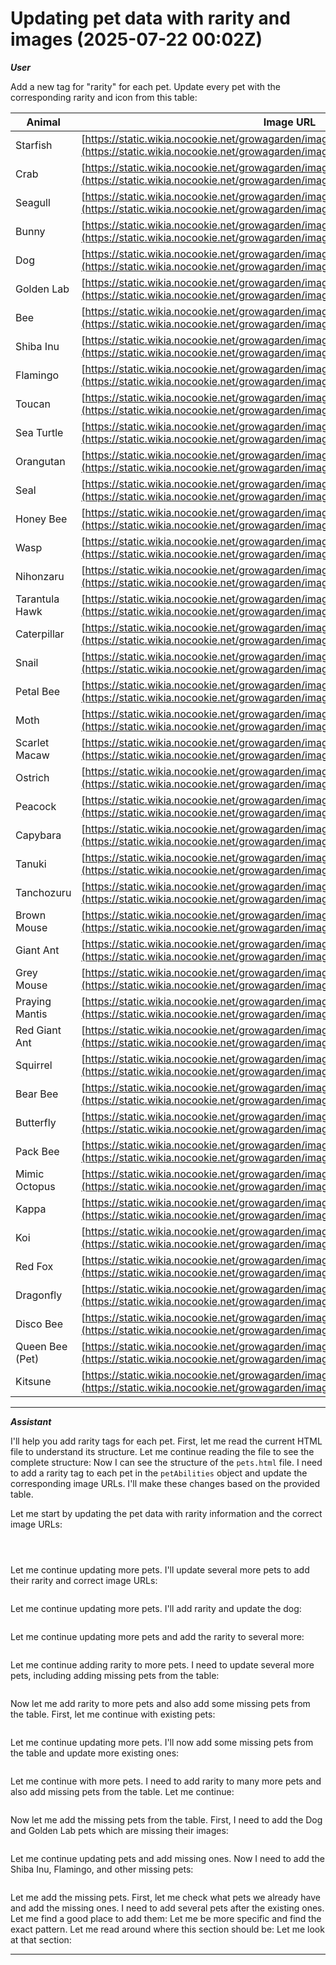 <!-- Generated by SpecStory -->

# Updating pet data with rarity and images (2025-07-22 00:02Z)

_**User**_

Add a new tag for "rarity" for each pet. Update every pet with the corresponding rarity and icon from this table:

| Animal          | Image URL                                                                                                                                                              | Rarity    |
| --------------- | ---------------------------------------------------------------------------------------------------------------------------------------------------------------------- | --------- |
| Starfish        | [https://static.wikia.nocookie.net/growagarden/images/6/62/StarfishIcon.webp](https://static.wikia.nocookie.net/growagarden/images/6/62/StarfishIcon.webp)             | Common    |
| Crab            | [https://static.wikia.nocookie.net/growagarden/images/b/b9/CrabIcon.webp](https://static.wikia.nocookie.net/growagarden/images/b/b9/CrabIcon.webp)                     | Common    |
| Seagull         | [https://static.wikia.nocookie.net/growagarden/images/5/59/SeagullIcon.webp](https://static.wikia.nocookie.net/growagarden/images/5/59/SeagullIcon.webp)               | Common    |
| Bunny           | [https://static.wikia.nocookie.net/growagarden/images/6/6b/BunnyPet.png](https://static.wikia.nocookie.net/growagarden/images/6/6b/BunnyPet.png)                       | Common    |
| Dog             | [https://static.wikia.nocookie.net/growagarden/images/2/29/DogPet.png](https://static.wikia.nocookie.net/growagarden/images/2/29/DogPet.png)                           | Common    |
| Golden Lab      | [https://static.wikia.nocookie.net/growagarden/images/f/f3/GoldenLabPet.png](https://static.wikia.nocookie.net/growagarden/images/f/f3/GoldenLabPet.png)               | Common    |
| Bee             | [https://static.wikia.nocookie.net/growagarden/images/f/f2/Beee.png](https://static.wikia.nocookie.net/growagarden/images/f/f2/Beee.png)                               | Uncommon  |
| Shiba Inu       | [https://static.wikia.nocookie.net/growagarden/images/b/bb/Shiba\_Inu.png](https://static.wikia.nocookie.net/growagarden/images/b/bb/Shiba_Inu.png)                    | Uncommon  |
| Flamingo        | [https://static.wikia.nocookie.net/growagarden/images/e/ec/FlamingoIcon.webp](https://static.wikia.nocookie.net/growagarden/images/e/ec/FlamingoIcon.webp)             | Rare      |
| Toucan          | [https://static.wikia.nocookie.net/growagarden/images/1/10/ToucanIcon.webp](https://static.wikia.nocookie.net/growagarden/images/1/10/ToucanIcon.webp)                 | Rare      |
| Sea Turtle      | [https://static.wikia.nocookie.net/growagarden/images/a/ad/SeaTurtleIcon.webp](https://static.wikia.nocookie.net/growagarden/images/a/ad/SeaTurtleIcon.webp)           | Rare      |
| Orangutan       | [https://static.wikia.nocookie.net/growagarden/images/4/47/OrangutanIcon.webp](https://static.wikia.nocookie.net/growagarden/images/4/47/OrangutanIcon.webp)           | Rare      |
| Seal            | [https://static.wikia.nocookie.net/growagarden/images/f/f9/SealIcon.webp](https://static.wikia.nocookie.net/growagarden/images/f/f9/SealIcon.webp)                     | Rare      |
| Honey Bee       | [https://static.wikia.nocookie.net/growagarden/images/1/14/HoneyBee.png](https://static.wikia.nocookie.net/growagarden/images/1/14/HoneyBee.png)                       | Rare      |
| Wasp            | [https://static.wikia.nocookie.net/growagarden/images/f/f8/The\_Wasp.png](https://static.wikia.nocookie.net/growagarden/images/f/f8/The_Wasp.png)                      | Rare      |
| Nihonzaru       | [https://static.wikia.nocookie.net/growagarden/images/d/db/Nihonzaru\_.png](https://static.wikia.nocookie.net/growagarden/images/d/db/Nihonzaru_.png)                  | Rare      |
| Tarantula Hawk  | [https://static.wikia.nocookie.net/growagarden/images/7/78/The\_Tarantula\_Hawk.png](https://static.wikia.nocookie.net/growagarden/images/7/78/The_Tarantula_Hawk.png) | Legendary |
| Caterpillar     | [https://static.wikia.nocookie.net/growagarden/images/3/3d/Caterpillar\_Icon.png](https://static.wikia.nocookie.net/growagarden/images/3/3d/Caterpillar_Icon.png)      | Legendary |
| Snail           | [https://static.wikia.nocookie.net/growagarden/images/d/d2/Snail\_Icon.png](https://static.wikia.nocookie.net/growagarden/images/d/d2/Snail_Icon.png)                  | Legendary |
| Petal Bee       | [https://static.wikia.nocookie.net/growagarden/images/5/52/Petalbee.png](https://static.wikia.nocookie.net/growagarden/images/5/52/Petalbee.png)                       | Legendary |
| Moth            | [https://static.wikia.nocookie.net/growagarden/images/0/09/Moth.png](https://static.wikia.nocookie.net/growagarden/images/0/09/Moth.png)                               | Legendary |
| Scarlet Macaw   | [https://static.wikia.nocookie.net/growagarden/images/2/21/ScarletMacawIcon.webp](https://static.wikia.nocookie.net/growagarden/images/2/21/ScarletMacawIcon.webp)     | Legendary |
| Ostrich         | [https://static.wikia.nocookie.net/growagarden/images/8/82/OstrichIcon.webp](https://static.wikia.nocookie.net/growagarden/images/8/82/OstrichIcon.webp)               | Legendary |
| Peacock         | [https://static.wikia.nocookie.net/growagarden/images/6/61/Peacock.png](https://static.wikia.nocookie.net/growagarden/images/6/61/Peacock.png)                         | Legendary |
| Capybara        | [https://static.wikia.nocookie.net/growagarden/images/1/12/CapybaraIIcon.webp](https://static.wikia.nocookie.net/growagarden/images/1/12/CapybaraIIcon.webp)           | Legendary |
| Tanuki          | [https://static.wikia.nocookie.net/growagarden/images/1/1f/Tanuki\_.png](https://static.wikia.nocookie.net/growagarden/images/1/1f/Tanuki_.png)                        | Legendary |
| Tanchozuru      | [https://static.wikia.nocookie.net/growagarden/images/d/d3/Tanchozuru\_.png](https://static.wikia.nocookie.net/growagarden/images/d/d3/Tanchozuru_.png)                | Legendary |
| Brown Mouse     | [https://static.wikia.nocookie.net/growagarden/images/8/86/BrownMouse.png](https://static.wikia.nocookie.net/growagarden/images/8/86/BrownMouse.png)                   | Mythical  |
| Giant Ant       | [https://static.wikia.nocookie.net/growagarden/images/4/46/GiantAntImage.png](https://static.wikia.nocookie.net/growagarden/images/4/46/GiantAntImage.png)             | Mythical  |
| Grey Mouse      | [https://static.wikia.nocookie.net/growagarden/images/8/88/GreyMouse.png](https://static.wikia.nocookie.net/growagarden/images/8/88/GreyMouse.png)                     | Mythical  |
| Praying Mantis  | [https://static.wikia.nocookie.net/growagarden/images/2/25/PrayingMantis.png](https://static.wikia.nocookie.net/growagarden/images/2/25/PrayingMantis.png)             | Mythical  |
| Red Giant Ant   | [https://static.wikia.nocookie.net/growagarden/images/c/c8/RedGiantAntImage.png](https://static.wikia.nocookie.net/growagarden/images/c/c8/RedGiantAntImage.png)       | Mythical  |
| Squirrel        | [https://static.wikia.nocookie.net/growagarden/images/9/93/Squirrel\_Icon.png](https://static.wikia.nocookie.net/growagarden/images/9/93/Squirrel_Icon.png)            | Mythical  |
| Bear Bee        | [https://static.wikia.nocookie.net/growagarden/images/8/8b/Bearbeee1.png](https://static.wikia.nocookie.net/growagarden/images/8/8b/Bearbeee1.png)                     | Mythical  |
| Butterfly       | [https://static.wikia.nocookie.net/growagarden/images/1/18/Thy\_Butterfly\_V2.png](https://static.wikia.nocookie.net/growagarden/images/1/18/Thy_Butterfly_V2.png)     | Mythical  |
| Pack Bee        | [https://static.wikia.nocookie.net/growagarden/images/f/fe/PackBee.png](https://static.wikia.nocookie.net/growagarden/images/f/fe/PackBee.png)                         | Mythical  |
| Mimic Octopus   | [https://static.wikia.nocookie.net/growagarden/images/0/00/MimicOctopusIcon.webp](https://static.wikia.nocookie.net/growagarden/images/0/00/MimicOctopusIcon.webp)     | Mythical  |
| Kappa           | [https://static.wikia.nocookie.net/growagarden/images/8/84/Kappa\_.png](https://static.wikia.nocookie.net/growagarden/images/8/84/Kappa_.png)                          | Mythical  |
| Koi             | [https://static.wikia.nocookie.net/growagarden/images/2/2f/Koi.webp](https://static.wikia.nocookie.net/growagarden/images/2/2f/Koi.webp)                               | Mythical  |
| Red Fox         | [https://static.wikia.nocookie.net/growagarden/images/d/d5/RedFox.png](https://static.wikia.nocookie.net/growagarden/images/d/d5/RedFox.png)                           | Divine    |
| Dragonfly       | [https://static.wikia.nocookie.net/growagarden/images/c/c9/DragonflyIcon.png](https://static.wikia.nocookie.net/growagarden/images/c/c9/DragonflyIcon.png)             | Divine    |
| Disco Bee       | [https://static.wikia.nocookie.net/growagarden/images/f/f2/DiscoBeeIcon.gif](https://static.wikia.nocookie.net/growagarden/images/f/f2/DiscoBeeIcon.gif)               | Divine    |
| Queen Bee (Pet) | [https://static.wikia.nocookie.net/growagarden/images/7/7a/Queen\_bee.png](https://static.wikia.nocookie.net/growagarden/images/7/7a/Queen_bee.png)                    | Divine    |
| Kitsune         | [https://static.wikia.nocookie.net/growagarden/images/4/4d/Kitsune\_.png](https://static.wikia.nocookie.net/growagarden/images/4/4d/Kitsune_.png)                      | Prismatic |


---

_**Assistant**_

I'll help you add rarity tags for each pet. First, let me read the current HTML file to understand its structure. Let me continue reading the file to see the complete structure: Now I can see the structure of the `pets.html` file. I need to add a rarity tag to each pet in the `petAbilities` object and update the corresponding image URLs. I'll make these changes based on the provided table.

Let me start by updating the pet data with rarity information and the correct image URLs: 
```

```

```

```

```

```
Let me continue updating more pets. I'll update several more pets to add their rarity and correct image URLs: 
```

```
Let me continue updating more pets. I'll add rarity and update the dog: 
```

```
Let me continue updating more pets and add the rarity to several more: 
```

```
Let me continue adding rarity to more pets. I need to update several more pets, including adding missing pets from the table: 
```

```
Now let me add rarity to more pets and also add some missing pets from the table. First, let me continue with existing pets: 
```

```
Let me continue updating more pets. I'll now add some missing pets from the table and update more existing ones: 
```

```
Let me continue with more pets. I need to add rarity to many more pets and also add missing pets from the table. Let me continue: 
```

```
Now let me add the missing pets from the table. First, I need to add the Dog and Golden Lab pets which are missing their images: 
```

```
Let me continue updating pets and add missing ones. Now I need to add the Shiba Inu, Flamingo, and other missing pets: 
```

```
Let me add the missing pets. First, let me check what pets we already have and add the missing ones. I need to add several pets after the existing ones. Let me find a good place to add them: Let me be more specific and find the exact pattern. Let me read around where this section should be: Let me look at that section: 

---

